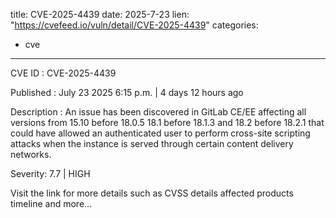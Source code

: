  
title: CVE-2025-4439
date: 2025-7-23
lien: "https://cvefeed.io/vuln/detail/CVE-2025-4439"
categories:
  - cve
---

CVE ID : CVE-2025-4439

Published :  July 23
2025
6:15 p.m. | 4 days
12 hours ago

Description : An issue has been discovered in GitLab CE/EE affecting all versions from 15.10 before 18.0.5
18.1 before 18.1.3
and 18.2 before 18.2.1 that could have allowed an authenticated user to perform cross-site scripting attacks when the instance is served through certain content delivery networks.

Severity: 7.7 | HIGH

Visit the link for more details
such as CVSS details
affected products
timeline
and more...

